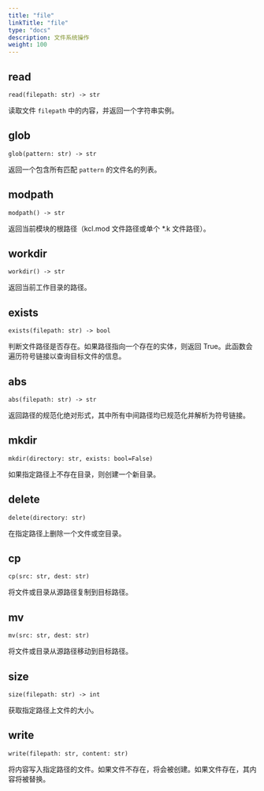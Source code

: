```yaml
---
title: "file"
linkTitle: "file"
type: "docs"
description: 文件系统操作
weight: 100
---
```


## read

`read(filepath: str) -> str`

读取文件 `filepath` 中的内容，并返回一个字符串实例。

## glob

`glob(pattern: str) -> str`

返回一个包含所有匹配 `pattern` 的文件名的列表。

## modpath

`modpath() -> str`

返回当前模块的根路径（kcl.mod 文件路径或单个 \*.k 文件路径）。

## workdir

`workdir() -> str`

返回当前工作目录的路径。

## exists

`exists(filepath: str) -> bool`

判断文件路径是否存在。如果路径指向一个存在的实体，则返回 True。此函数会遍历符号链接以查询目标文件的信息。

## abs

`abs(filepath: str) -> str`

返回路径的规范化绝对形式，其中所有中间路径均已规范化并解析为符号链接。

## mkdir

`mkdir(directory: str, exists: bool=False)`

如果指定路径上不存在目录，则创建一个新目录。

## delete

`delete(directory: str)`

在指定路径上删除一个文件或空目录。

## cp

`cp(src: str, dest: str)`

将文件或目录从源路径复制到目标路径。

## mv

`mv(src: str, dest: str)`

将文件或目录从源路径移动到目标路径。

## size

`size(filepath: str) -> int`

获取指定路径上文件的大小。

## write

`write(filepath: str, content: str)`

将内容写入指定路径的文件。如果文件不存在，将会被创建。如果文件存在，其内容将被替换。
